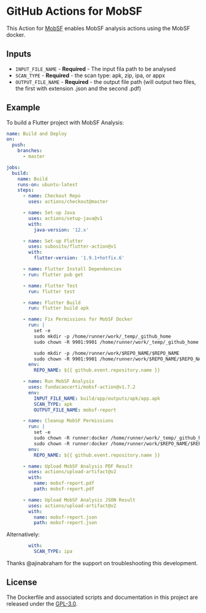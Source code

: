 # GitHub Actions for MobSF

This Action for [MobSF](https://github.com/MobSF/Mobile-Security-Framework-MobSF) enables MobSF analysis actions using the MobSF docker.

## Inputs

* `INPUT_FILE_NAME` - **Required** - The input fila path to be analysed
* `SCAN_TYPE` - **Required** - the scan type: apk, zip, ipa, or appx
* `OUTPUT_FILE_NAME` - **Required** - the output file path (will output two files, the first with extension .json and the second .pdf)

## Example

To build a Flutter project with MobSF Analysis:

```yaml
name: Build and Deploy
on:
  push:
    branches:
      - master

jobs:
  build:
    name: Build
    runs-on: ubuntu-latest
    steps:
      - name: Checkout Repo
        uses: actions/checkout@master

      - name: Set-up Java
        uses: actions/setup-java@v1
        with:
          java-version: '12.x'

      - name: Set-up Flutter
        uses: subosito/flutter-action@v1
        with:
          flutter-version: '1.9.1+hotfix.6'

      - name: Flutter Install Dependencies
      - run: flutter pub get

      - name: Flutter Test
        run: flutter test

      - name: Flutter Build
        run: flutter build apk

      - name: Fix Permissions for MobSF Docker
        run: |
          set -e
          sudo mkdir -p /home/runner/work/_temp/_github_home
          sudo chown -R 9901:9901 /home/runner/work/_temp/_github_home

          sudo mkdir -p /home/runner/work/$REPO_NAME/$REPO_NAME
          sudo chown -R 9901:9901 /home/runner/work/$REPO_NAME/$REPO_NAME
        env:
          REPO_NAME: ${{ github.event.repository.name }}

      - name: Run MobSF Analysis
        uses: fundacaocerti/mobsf-action@v1.7.2
        env:
          INPUT_FILE_NAME: build/app/outputs/apk/app.apk
          SCAN_TYPE: apk
          OUTPUT_FILE_NAME: mobsf-report

      - name: Cleanup MobSF Permissions
        run: |
          set -e
          sudo chown -R runner:docker /home/runner/work/_temp/_github_home
          sudo chown -R runner:docker /home/runner/work/$REPO_NAME/$REPO_NAME
        env:
          REPO_NAME: ${{ github.event.repository.name }}

      - name: Upload MobSF Analysis PDF Result
        uses: actions/upload-artifact@v2
        with:
          name: mobsf-report.pdf
          path: mobsf-report.pdf

      - name: Upload MobSF Analysis JSON Result
        uses: actions/upload-artifact@v2
        with:
          name: mobsf-report.json
          path: mobsf-report.json
```
Alternatively:

```yaml
        with:
          SCAN_TYPE: ipa
```

Thanks @ajinabraham for the support on troubleshooting this development.

## License

The Dockerfile and associated scripts and documentation in this project are released under the [GPL-3.0](LICENSE).

